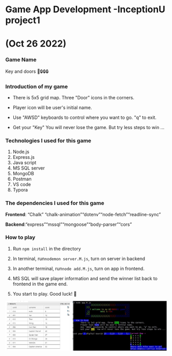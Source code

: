 # Game App Development -InceptionU project1 

# (Oct 26 2022)

### Game Name

Key and doors 🔑🔒🔒🔒

### Introduction of my game

- There is 5x5 grid map. Three "Door" icons in the corners.

- Player icon will be user's initial name.

- Use "AWSD" keyboards to control where you want to go. "q" to exit.

- Get your "Key" You will never lose the game. But try less steps to win ...

### Technologies I used for this game

1. Node.js
2. Express.js
3. Java script
4. MS SQL server
5. MongoDB
6. Postman
7. VS code
8. Typora

### The dependencies I used for this game

**Frontend**: “Chalk” “chalk-animation”“dotenv”“node-fetch”“readline-sync”

**Backend**:“express”“mssql”“mongoose”“body-parser”“cors”

### How to play

1. Run `npm install` in the directory

2. In terminal, run`nodemon server.M.js`, turn on server in backend

3. In another terminal, run`node add.M.js`, turn on app in frontend.
4. MS SQL will save player information and send the winner list back to frontend in the game end.

5. You start to play. Good luck! 🎃

![Screenshot](gameScreenCut.JPG)
